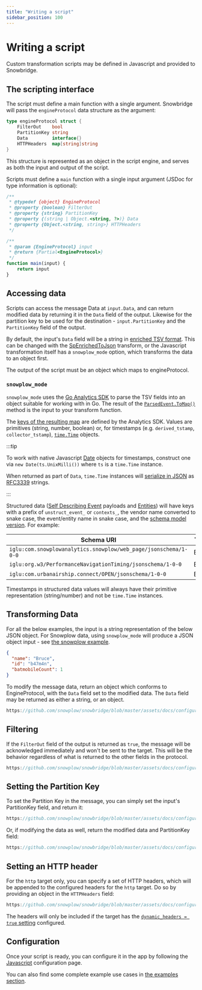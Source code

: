 ```yaml
---
title: "Writing a script"
sidebar_position: 100
---
```


# Writing a script

Custom transformation scripts may be defined in Javascript and provided to Snowbridge.

## The scripting interface

The script must define a main function with a single argument. Snowbridge will pass the `engineProtocol` data structure as the argument:


```go
type engineProtocol struct {
    FilterOut    bool
    PartitionKey string
    Data         interface{}
    HTTPHeaders  map[string]string
}
```

This structure is represented as an object in the script engine, and serves as both the input and output of the script.

Scripts must define a `main` function with a single input argument (JSDoc for type information is optional):

```js
/**
 * @typedef {object} EngineProtocol
 * @property {boolean} FilterOut
 * @property {string} PartitionKey
 * @property {(string | Object.<string, ?>)} Data
 * @property {Object.<string, string>} HTTPHeaders
 */

/**
 * @param {EngineProtocol} input
 * @return {Partial<EngineProtocol>}
 */
function main(input) {
    return input
}
```

## Accessing data

Scripts can access the message Data at `input.Data`, and can return modified data by returning it in the `Data` field of the output. Likewise for the partition key to be used for the destination - `input.PartitionKey` and the `PartitionKey` field of the output.

By default, the input's `Data` field will be a string in [enriched TSV format](/docs/fundamentals/canonical-event/understanding-the-enriched-tsv-format/index.md).
This can be changed with the [SpEnrichedToJson](/docs/destinations/forwarding-events/snowbridge/configuration/transformations/builtin/spEnrichedToJson.md) transform, or the Javascript transformation itself has a `snowplow_mode` option, which transforms the data to an object first.

The output of the script must be an object which maps to engineProtocol.

### `snowplow_mode`

`snowplow_mode` uses the [Go Analytics SDK](/docs/destinations/analytics-sdk/analytics-sdk-go/index.md) to parse the TSV fields into an object suitable for working with in Go.
The result of the [`ParsedEvent.ToMap()`](https://pkg.go.dev/github.com/snowplow/snowplow-golang-analytics-sdk/analytics#ParsedEvent.ToMap) method is the input to your transform function.

The [keys of the resulting map](https://github.com/snowplow/snowplow-golang-analytics-sdk/blob/a3430fbe576483d615b713120cfb5e443897d572/analytics/mappings.go#L153) are defined by the Analytics SDK.
Values are primitives (string, number, boolean) or, for timestamps (e.g. `derived_tstamp`, `collector_tstamp`), [`time.Time`](https://pkg.go.dev/time#Time) objects.

:::tip

To work with native Javascript [Date](https://developer.mozilla.org/en-US/docs/Web/JavaScript/Reference/Global_Objects/Date) objects for timestamps, construct one via `new Date(ts.UnixMilli())` where `ts` is a `time.Time` instance.

When returned as part of `Data`, `time.Time` instances will [serialize in JSON](https://pkg.go.dev/time#Time.MarshalJSON) as [RFC3339](https://www.rfc-editor.org/rfc/rfc3339.html) strings.

:::

Structured data ([Self Describing Event](/docs/fundamentals/events/index.md#self-describing-events) payloads and [Entities](docs/fundamentals/entities/index.md)) will have keys with a prefix of `unstruct_event_` or `contexts_`, the vendor name converted to snake case, the event/entity name in snake case, and the [schema model version](/docs/pipeline-components-and-applications/iglu/common-architecture/schemaver/index.md). For example:

| **Schema URI** | **Type** | **Key** |
| --- | --- | --- |
| `iglu:com.snowplowanalytics.snowplow/web_page/jsonschema/1-0-0` | Entity | `contexts_com_snowplowanalytics_snowplow_web_page_1` |
| `iglu:org.w3/PerformanceNavigationTiming/jsonschema/1-0-0` | Entity | `contexts_org_w3_performance_navigation_timing_1` |
| `iglu:com.urbanairship.connect/OPEN/jsonschema/1-0-0` | Event | `unstruct_event_com_urbanairship_connect_open_1` |

Timestamps in structured data values will always have their primitive representation (string/number) and not be `time.Time` instances.

## Transforming Data

For all the below examples, the input is a string representation of the below JSON object. For Snowplow data, using `snowplow_mode` will produce a JSON object input - see [the snowplow example](../examples/snowplow/index.md).

```json
{
  "name": "Bruce",
  "id": "b47m4n",
  "batmobileCount": 1
}
```

To modify the message data, return an object which conforms to EngineProtocol, with the `Data` field set to the modified data. The `Data` field may be returned as either a string, or an object.

```js reference
https://github.com/snowplow/snowbridge/blob/master/assets/docs/configuration/transformations/custom-scripts/create-a-script-modify-example.js
```

## Filtering

If the `FilterOut` field of the output is returned as `true`, the message will be acknowledged immediately and won't be sent to the target. This will be the behavior regardless of what is returned to the other fields in the protocol.

```js reference
https://github.com/snowplow/snowbridge/blob/master/assets/docs/configuration/transformations/custom-scripts/create-a-script-filter-example.js
```

## Setting the Partition Key

To set the Partition Key in the message, you can simply set the input's PartitionKey field, and return it:

```js reference
https://github.com/snowplow/snowbridge/blob/master/assets/docs/configuration/transformations/custom-scripts/create-a-script-setpk-example.js
```

Or, if modifying the data as well, return the modified data and PartitionKey field:

```js reference
https://github.com/snowplow/snowbridge/blob/master/assets/docs/configuration/transformations/custom-scripts/create-a-script-setpk-modify-example.js
```

## Setting an HTTP header

For the `http` target only, you can specify a set of HTTP headers, which will be appended to the configured headers for the `http` target. Do so by providing an object in the `HTTPHeaders` field:

```js reference
https://github.com/snowplow/snowbridge/blob/master/assets/docs/configuration/transformations/custom-scripts/create-a-script-header-example.js
```

The headers will only be included if the target has the [`dynamic_headers = true` setting](/docs/destinations/forwarding-events/snowbridge/configuration/targets/http/index.md#configuration-options) configured.

## Configuration

Once your script is ready, you can configure it in the app by following the [Javascript](/docs/destinations/forwarding-events/snowbridge/configuration/transformations/custom-scripts/javascript-configuration/index.md) configuration page.

You can also find some complete example use cases in [the examples section](/docs/destinations/forwarding-events/snowbridge/configuration/transformations/custom-scripts/examples/index.md).
